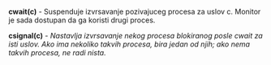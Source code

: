 **cwait(c)** - Suspenduje izvrsavanje pozivajuceg procesa za uslov c. Monitor je sada dostupan da ga koristi drugi proces.

**csignal(c)** - *Nastavlja izvrsavanje nekog procesa blokiranog posle cwait za isti uslov. Ako ima nekoliko takvih procesa, bira jedan od njih; ako nema takvih procesa, ne radi nista.*